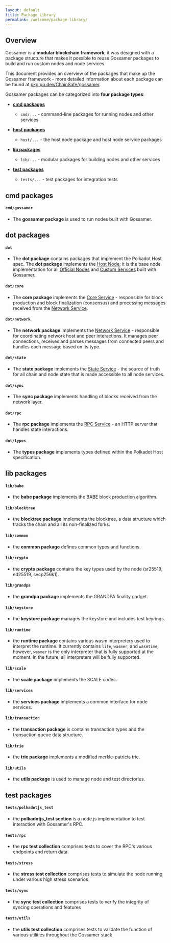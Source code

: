 ```yaml
---
layout: default
title: Package Library
permalink: /welcome/package-library/
---
```


## Overview

Gossamer is a **modular blockchain framework**; it was designed with a package structure that makes it possible to reuse Gossamer packages to build and run custom nodes and node services.

This document provides an overview of the packages that make up the Gossamer framework - more detailed information about each package can be found at <a target="_blank" rel="noopener noreferrer" href="https://pkg.go.dev/github.com/ChainSafe/gossamer">pkg.go.dev/ChainSafe/gossamer</a>.

Gossamer packages can be categorized into **four package types**:

- **[cmd packages](#cmd-packages)**

    - `cmd/...` - command-line packages for running nodes and other services

- **[host packages](#host-packages)**

    - `host/...` - the host node package and host node service packages

- **[lib packages](#lib-packages)**

    - `lib/...` - modular packages for building nodes and other services

- **[test packages](#test-packages)**

    - `tests/...` - test packages for integration tests

## cmd packages

#### `cmd/gossamer`

- The **gossamer package** is used to run nodes built with Gossamer.

## dot packages

#### `dot`

- The **dot package** contains packages that implement the Polkadot Host spec. The **dot package** implements the [Host Node](/getting-started/overview/host-architecture#host-node); it is the base node implementation for all [Official Nodes](/getting-started/overview/host-architecture#official-nodes) and [Custom Services](/getting-started/overview/host-architecture#custom-services) built with Gossamer.

#### `dot/core`

- The **core package** implements the [Core Service](/getting-started/overview/host-architecture#core-service) -  responsible for block production and block finalization (consensus) and processing messages received from the [Network Service](/getting-started/overview/host-architecture/#network-service).

#### `dot/network`

- The **network package** implements the [Network Service](/getting-started/overview/host-architecture/#network-service) - responsible for coordinating network host and peer interactions. It manages peer connections, receives and parses messages from connected peers and handles each message based on its type.

#### `dot/state`

- The **state package** implements the [State Service](/getting-started/overview/host-architecture#state-service) - the source of truth for all chain and node state that is made accessible to all node services.

#### `dot/sync`

- The **sync package** implements handling of blocks received from the network layer.

#### `dot/rpc`

- The **rpc package** implements the [RPC Service](/getting-started/overview/host-architecture#rpc-service) - an HTTP server that handles state interactions.

#### `dot/types`

- The **types package** implements types defined within the Polkadot Host specification.

## lib packages

#### `lib/babe`

- the **babe package** implements the BABE block production algorithm.

#### `lib/blocktree`

- the **blocktree package** implements the blocktree, a data structure which tracks the chain and all its non-finalized forks.

#### `lib/common`

- the **common package** defines common types and functions.

#### `lib/crypto`

- the **crypto package** contains the key types used by the node (sr25519, ed25519, secp256k1).

#### `lib/grandpa`

- the **grandpa package** implements the GRANDPA finality gadget.

#### `lib/keystore`

- the **keystore package** manages the keystore and includes test keyrings.

#### `lib/runtime`

- the **runtime package** contains various wasm interpreters used to interpret the runtime. It currently contains `life`, `wasmer`, and `wasmtime`; however, `wasmer` is the only interpreter that is fully supported at the moment. In the future, all interpreters will be fully supported.

#### `lib/scale`

- the **scale package** implements the SCALE codec.

#### `lib/services`

- the **services package** implements a common interface for node services.

#### `lib/transaction`

- the **transaction package** is contains transaction types and the transaction queue data structure.

#### `lib/trie`

- the **trie package** implements a modified merkle-patricia trie.

#### `lib/utils`

- the **utils package** is used to manage node and test directories.

## test packages

#### `tests/polkadotjs_test`
- the **polkadotjs_test section** is a node.js implementation to test interaction with Gossamer's RPC.

#### `tests/rpc`
- the **rpc test collection** comprises tests to cover the RPC's various endpoints and return data.

#### `tests/stress`
- the **stress test collection** comprises tests to simulate the node running under various high stress scenarios

#### `tests/sync`
- the **sync test collection** comprises tests to verify the integrity of syncing operations and features

#### `tests/utils`
- the **utils test collection** comprises tests to validate the function of various utilities throughout the Gossamer stack

